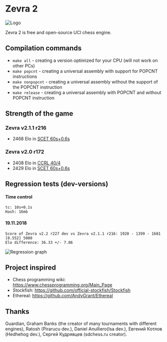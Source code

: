 # Zevra 2

![Logo](https://s8.hostingkartinok.com/uploads/images/2018/11/4294efcd52c48d08915a9a2fc643f978.png)

Zevra 2 is free and open-source UCI chess engine.

## Compilation commands

+ `make all` - creating a version optimized for your CPU (will not work on other PCs)
+ `make popcnt` - creating a universal assembly with support for POPCNT instructions
+ `make nonpopcnt` - creating a universal assembly without the support of the POPCNT instruction
+ `make release` - creating a universal assembly with POPCNT and without POPCNT instruction

## Strength of the game

### Zevra v2.1.1 r216

+ 2468 Elo in [SCET 60s+0.6s](https://sites.google.com/view/scet-testing/zevra)

### Zevra v2.0 r172

+ 2408 Elo in [CCRL 40/4](http://www.computerchess.org.uk/ccrl/404/cgi/engine_details.cgi?print=Details&each_game=1&eng=Zevra%202.0%20r172%2064-bit#Zevra_2_0_r172_64-bit)
+ 2429 Elo in [SCET 60s+0.6s](https://sites.google.com/view/scet-testing/zevra)


## Regression tests (dev-versions)
#### Time control
```
tc: 10s+0.1s
Hash: 16mb
```

#### 19.11.2018
```
Score of Zevra v2.2 r227 dev vs Zevra v2.1.1 r216: 1920 - 1399 - 1681  [0.552] 5000
Elo difference: 36.33 +/- 7.86
```

![Regression graph](https://s8.hostingkartinok.com/uploads/images/2018/11/dea76a4e813452134e406433bf0ceb60.png)

## Project inspired
+ Chess programming wiki: https://www.chessprogramming.org/Main_Page
+ Stockfish: https://github.com/official-stockfish/Stockfish
+ Ethereal: https://github.com/AndyGrant/Ethereal

## Thanks
Guardian, Graham Banks (the creator of many tournaments with
different engines), Ratosh (Pirarucu dev.), Daniel Anulliero(Isa dev.),
Евгений Котлов (Hedhehog dev.), Сергей Кудрявцев (sdchess.ru creator).
